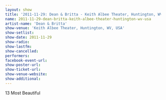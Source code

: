 ```yaml
---
layout: show
title: '2011-11-29: Dean & Britta - Keith Albee Theater, Huntington, WV, USA'
name: 2011-11-29-dean-britta-keith-albee-theater-huntington-wv-usa
artist-name: 'Dean & Britta'
show-venue: 'Keith Albee Theater, Huntington, WV, USA'
show-setlist: 
show-date: 2011-11-29
show-radio: 
show-lastfm: 
show-cancelled: 
performers: 
facebook-event-url: 
show-poster-url: 
show-ticket-url: 
show-venue-website: 
show-additional: 
---
```


13 Most Beautiful